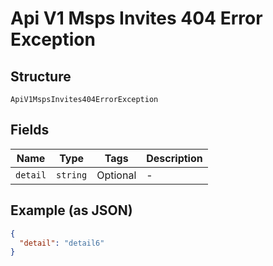 
# Api V1 Msps Invites 404 Error Exception

## Structure

`ApiV1MspsInvites404ErrorException`

## Fields

| Name | Type | Tags | Description |
|  --- | --- | --- | --- |
| `detail` | `string` | Optional | - |

## Example (as JSON)

```json
{
  "detail": "detail6"
}
```

